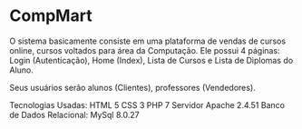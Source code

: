 # CompMart

O sistema basicamente consiste em uma plataforma de vendas de cursos online, cursos voltados para área da Computação.
Ele possui 4 páginas: Login (Autenticação), Home (Index), Lista de Cursos e Lista de Diplomas do Aluno.

Seus usuários serão alunos (Clientes), professores (Vendedores).

Tecnologias Usadas: 
HTML 5 
CSS 3
PHP 7
Servidor Apache 2.4.51
Banco de Dados Relacional: MySql 8.0.27
